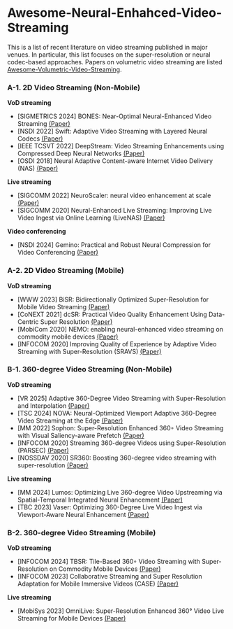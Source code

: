 # Awesome-Neural-Enhahced-Video-Streaming
This is a list of recent literature on video streaming published in major venues. In particular, this list focuses on the super-resolution or neural codec-based approaches. Papers on volumetric video streaming are listed [Awesome-Volumetric-Video-Streaming](https://github.com/parkseonghoony/Awesome-Volumetric-Video-Streaming/blob/main/README.md).

### A-1. 2D Video Streaming (Non-Mobile)
**VoD streaming**
* [SIGMETRICS 2024] BONES: Near-Optimal Neural-Enhanced Video Streaming [(Paper)](https://dl.acm.org/doi/abs/10.1145/3656014)
* [NSDI 2022] Swift: Adaptive Video Streaming with Layered Neural Codecs [(Paper)](https://www.usenix.org/conference/nsdi22/presentation/dasari)
* [IEEE TCSVT 2022] DeepStream: Video Streaming Enhancements using Compressed Deep Neural Networks [(Paper)](https://ieeexplore.ieee.org/document/9984695)
* [OSDI 2018] Neural Adaptive Content-aware Internet Video Delivery (NAS) [(Paper)](https://www.usenix.org/conference/osdi18/presentation/yeo)

**Live streaming**
* [SIGCOMM 2022] NeuroScaler: neural video enhancement at scale [(Paper)](https://dl.acm.org/doi/10.1145/3544216.3544218)
* [SIGCOMM 2020] Neural-Enhanced Live Streaming: Improving Live Video Ingest via Online Learning (LiveNAS) [(Paper)](https://dl.acm.org/doi/10.1145/3387514.3405856)

**Video conferencing**
* [NSDI 2024] Gemino: Practical and Robust Neural Compression for Video Conferencing [(Paper)](https://www.usenix.org/conference/nsdi24/presentation/sivaraman)

### A-2. 2D Video Streaming (Mobile)
**VoD streaming**
* [WWW 2023] BiSR: Bidirectionally Optimized Super-Resolution for Mobile Video Streaming [(Paper)](https://dl.acm.org/doi/10.1145/3543507.3583519)
* [CoNEXT 2021] dcSR: Practical Video Quality Enhancement Using Data-Centric Super Resolution [(Paper)](https://dl.acm.org/doi/abs/10.1145/3485983.3494856)
* [MobiCom 2020] NEMO: enabling neural-enhanced video streaming on commodity mobile devices [(Paper)](https://dl.acm.org/doi/10.1145/3372224.3419185)
* [INFOCOM 2020] Improving Quality of Experience by Adaptive Video Streaming with Super-Resolution (SRAVS) [(Paper)](https://ieeexplore.ieee.org/document/9155384)

### B-1. 360-degree Video Streaming (Non-Mobile)
**VoD streaming**
* [VR 2025] Adaptive 360-Degree Video Streaming with Super-Resolution and Interpolation [(Paper)]()
* [TSC 2024] NOVA: Neural-Optimized Viewport Adaptive 360-Degree Video Streaming at the Edge [(Paper)](https://ieeexplore.ieee.org/document/10654590)
* [MM 2022] Sophon: Super-Resolution Enhanced 360◦ Video Streaming with Visual Saliency-aware Prefetch [(Paper)](https://dl.acm.org/doi/10.1145/3503161.3547750)
* [INFOCOM 2020] Streaming 360-degree Videos using Super-Resolution (PARSEC) [(Paper)](https://ieeexplore.ieee.org/document/9155477)
* [NOSSDAV 2020] SR360: Boosting 360-degree video streaming with super-resolution [(Paper)](https://dl.acm.org/doi/10.1145/3386290.3396929)

**Live streaming**
* [MM 2024] Lumos: Optimizing Live 360-degree Video Upstreaming via Spatial-Temporal Integrated Neural Enhancement [(Paper)](https://dl.acm.org/doi/10.1145/3664647.3681305)
* [TBC 2023] Vaser: Optimizing 360-Degree Live Video Ingest via Viewport-Aware Neural Enhancement [(Paper)](https://ieeexplore.ieee.org/abstract/document/10227835)

### B-2. 360-degree Video Streaming (Mobile)
**VoD streaming**
* [INFOCOM 2024] TBSR: Tile-Based 360◦ Video Streaming with Super-Resolution on Commodity Mobile Devices [(Paper)](https://ieeexplore.ieee.org/abstract/document/10621078/)
* [INFOCOM 2023] Collaborative Streaming and Super Resolution Adaptation for Mobile Immersive Videos (CASE) [(Paper)](https://ieeexplore.ieee.org/document/10228906)

**Live streaming**
* [MobiSys 2023] OmniLive: Super-Resolution Enhanced 360° Video Live Streaming for Mobile Devices [(Paper)](https://dl.acm.org/doi/abs/10.1145/3581791.3596851)
